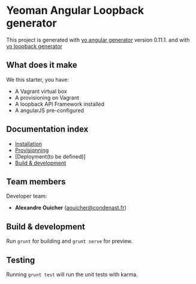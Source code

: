 # Yeoman Angular Loopback generator

This project is generated with [yo angular generator](https://github.com/yeoman/generator-angular)
version 0.11.1.
and with [yo loopback generator](https://github.com/strongloop/generator-loopback)

What does it make
-----------------

We this starter, you have:
* A Vagrant virtual box
* A provisioning on Vagrant
* A loopback API Framework installed
* A angularJS pre-configured


Documentation index
-------------------

* [Installation](doc/installation.md)
* [Provisionning](doc/provisionning.md)
* [Deployment(to be defined)]
* [Build & development](doc/build.md)


Team members
------------

Developer team:
  - **Alexandre Ouicher** (aouicher@condenast.fr)


## Build & development

Run `grunt` for building and `grunt serve` for preview.

## Testing

Running `grunt test` will run the unit tests with karma.
